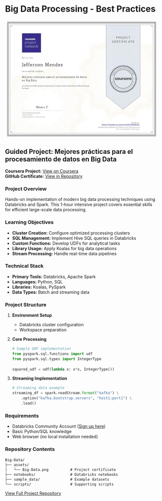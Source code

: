 # Big Data Processing - Best Practices

[![Certificate](https://github.com/jeffthedeveloper/Python-Weekend-Projects/blob/main/Big-Data/assets/Big-Data.png?raw=true)](https://github.com/jeffthedeveloper/Python-Weekend-Projects/blob/main/Big-Data/assets/Big-Data.png)

## Guided Project: Mejores prácticas para el procesamiento de datos en Big Data

**Coursera Project:** [View on Coursera](https://www.coursera.org/learn/mejores-practicas-big-data/home/module/1)  
**GitHub Certificate:** [View in Repository](https://github.com/jeffthedeveloper/Python-Weekend-Projects/blob/main/Big-Data/assets/Big-Data.png)

### Project Overview
Hands-on implementation of modern big data processing techniques using Databricks and Spark. This 1-hour intensive project covers essential skills for efficient large-scale data processing.

### Learning Objectives
- **Cluster Creation:** Configure optimized processing clusters
- **SQL Management:** Implement Hive SQL queries in Databricks
- **Custom Functions:** Develop UDFs for analytical tasks
- **Library Usage:** Apply Koalas for big data operations
- **Stream Processing:** Handle real-time data pipelines

### Technical Stack
- **Primary Tools:** Databricks, Apache Spark
- **Languages:** Python, SQL
- **Libraries:** Koalas, PySpark
- **Data Types:** Batch and streaming data

### Project Structure
1. **Environment Setup**
   - Databricks cluster configuration
   - Workspace preparation

2. **Core Processing**
   ```python
   # Sample UDF implementation
   from pyspark.sql.functions import udf
   from pyspark.sql.types import IntegerType

   squared_udf = udf(lambda x: x*x, IntegerType())
   ```

3. **Streaming Implementation**
   ```python
   # Streaming data example
   streaming_df = spark.readStream.format("kafka") \
       .option("kafka.bootstrap.servers", "host1:port1") \
       .load()
   ```

### Requirements
- Databricks Community Account ([Sign up here](https://community.cloud.databricks.com/))
- Basic Python/SQL knowledge
- Web browser (no local installation needed)

### Repository Contents
```
Big-Data/
├── assets/
│   └── Big-Data.png          # Project certificate
├── notebooks/                # Databricks notebooks
├── sample_data/              # Example datasets
└── scripts/                  # Supporting scripts
```

[View Full Project Repository](https://github.com/jeffthedeveloper/Python-Weekend-Projects)
```
